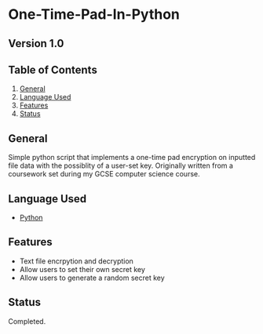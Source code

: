 # One-Time-Pad-In-Python
## Version 1.0
## Table of Contents
1. [General](#general)
2. [Language Used](#languages-used)
3. [Features](#features)
4. [Status](#status)

## General
Simple python script that implements a one-time pad encryption on inputted file data with the possiblity of a user-set key. Originally written from a coursework set during my GCSE computer science course.

## Language Used
* [Python](https://www.python.org/)

## Features
* Text file encrpytion and decryption 
* Allow users to set their own secret key
* Allow users to generate a random secret key   
   
## Status
Completed.
